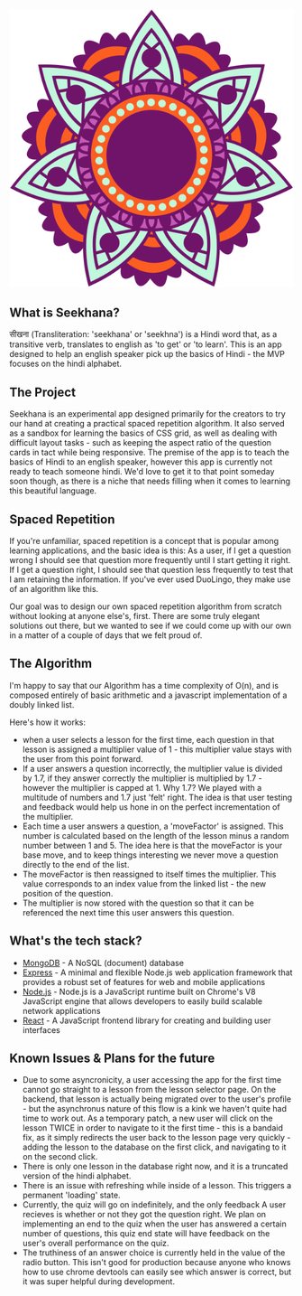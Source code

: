 ![Seekhana Logo](client/public/images/mandala-logo.svg)

What is Seekhana?
-----------------
सीखना (Transliteration: 'seekhana' or 'seekhna') is a Hindi word that, as a transitive verb, translates to english as 'to get' or 'to learn'. This is an app designed to help an english speaker pick up the basics of Hindi - the MVP focuses on the hindi alphabet.

The Project
------------
Seekhana is an experimental app designed primarily for the creators to try our hand at creating a practical spaced repetition algorithm. It also served as a sandbox for learning the basics of CSS grid, as well as dealing with difficult layout tasks - such as keeping the aspect ratio of the question cards in tact while being responsive. The premise of the app is to teach the basics of Hindi to an english speaker, however this app is currently not ready to teach someone hindi. We'd love to get it to that point someday soon though, as there is a niche that needs filling when it comes to learning this beautiful language.

Spaced Repetition
-----------------
If you're unfamiliar, spaced repetition is a concept that is popular among learning applications, and the basic idea is this: As a user, if I get a question wrong I should see that question more frequently until I start getting it right. If I get a question right, I should see that question less frequently to test that I am retaining the information. If you've ever used DuoLingo, they make use of an algorithm like this.

Our goal was to design our own spaced repetition algorithm from scratch without looking at anyone else's, first. There are some truly elegant solutions out there, but we wanted to see if we could come up with our own in a matter of a couple of days that we felt proud of.

The Algorithm
--------------
I'm happy to say that our Algorithm has a time complexity of O(n), and is composed entirely of basic arithmetic and a javascript implementation of a doubly linked list.

Here's how it works:
* when a user selects a lesson for the first time, each question in that lesson is assigned a multiplier value of 1 - this multiplier value stays with the user from this point forward.
* If a user answers a question incorrectly, the multiplier value is divided by 1.7, if they answer correctly the multiplier is multiplied by 1.7 - however the multiplier is capped at 1. Why 1.7? We played with a multitude of numbers and 1.7 just 'felt' right. The idea is that user testing and feedback would help us hone in on the perfect incrementation of the multiplier.
* Each time a user answers a question, a 'moveFactor' is assigned. This number is calculated based on the length of the lesson minus a random number between 1 and 5. The idea here is that the moveFactor is your base move, and to keep things interesting we never move a question directly to the end of the list. 
* The moveFactor is then reassigned to itself times the multiplier. This value corresponds to an index value from the linked list - the new position of the question.
* The multiplier is now stored with the question so that it can be referenced the next time this user answers this question.


What's the tech stack?
-----------------
* [MongoDB](https://www.mongodb.com/) - A NoSQL (document) database
* [Express](http://expressjs.com/) - A minimal and flexible Node.js web application framework that provides a robust set of features for web and mobile applications
* [Node.js](https://nodejs.org/en/) - Node.js is a JavaScript runtime built on Chrome's V8 JavaScript engine that allows developers to easily build scalable network applications
* [React](https://facebook.github.io/react/) - A JavaScript frontend library for creating and building user interfaces

Known Issues & Plans for the future
-----------------
* Due to some asyncronicity, a user accessing the app for the first time cannot go straight to a lesson from the lesson selector page. On the backend, that lesson is actually being migrated over to the user's profile - but the asynchronus nature of this flow is a kink we haven't quite had time to work out. As a temporary patch, a new user will click on the lesson TWICE in order to navigate to it the first time - this is a bandaid fix, as it simply redirects the user back to the lesson page very quickly - adding the lesson to the database on the first click, and navigating to it on the second click.
* There is only one lesson in the database right now, and it is a truncated version of the hindi alphabet.
* There is an issue with refreshing while inside of a lesson. This triggers a permanent 'loading' state.
* Currently, the quiz will go on indefinitely, and the only feedback A user recieves is whether or not they got the question right. We plan on implementing an end to the quiz when the user has answered a certain number of questions, this quiz end state will have feedback on the user's overall performance on the quiz.
* The truthiness of an answer choice is currently held in the value of the radio button. This isn't good for production because anyone who knows how to use chrome devtools can easily see which answer is correct, but it was super helpful during development.